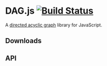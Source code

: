 # DAG.js [![Build Status](https://travis-ci.org/emberjs/dag.js.png?branch=master)](https://travis-ci.org/emberjs/dag.js)
A [directed acyclic graph](http://en.wikipedia.org/wiki/Directed_acyclic_graph) library for JavaScript.


## Downloads

## API

